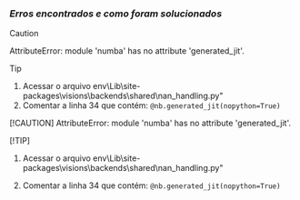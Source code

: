 ### _Erros encontrados e como foram solucionados_

> [!CAUTION]
> AttributeError: module 'numba' has no attribute 'generated_jit'.

> [!TIP]
> 1. Acessar o arquivo env\Lib\site-packages\visions\backends\shared\nan_handling.py"
> 2. Comentar a linha 34 que contém: `@nb.generated_jit(nopython=True)`

[!CAUTION]
AttributeError: module 'numba' has no attribute 'generated_jit'.

[!TIP]
1. Acessar o arquivo env\Lib\site-packages\visions\backends\shared\nan_handling.py"

2. Comentar a linha 34 que contém: `@nb.generated_jit(nopython=True)`